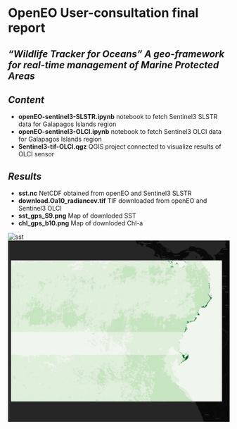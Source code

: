 # OpenEO User-consultation final report

## ***“Wildlife Tracker for Oceans” A geo-framework for real-time management of Marine Protected Areas***

## ***Content***
- **openEO-sentinel3-SLSTR.ipynb** notebook to fetch Sentinel3 SLSTR data for Galapagos Islands region 
- **openEO-sentinel3-OLCI.ipynb** notebook to fetch Sentinel3 OLCI data for Galapagos Islands region 
- **Sentinel3-tif-OLCI.qgz** QGIS project connected to visualize results of OLCI sensor

## ***Results***
- **sst.nc** NetCDF obtained from openEO and Sentinel3 SLSTR
- **download.Oa10_radiancev.tif** TIF downloaded from openEO and Sentinel3 OLCI
- **sst_gps_S9.png** Map of downloded SST
- **chl_gps_b10.png** Map of downloded Chl-a

![sst](results/sst_gps_S9.png)
![chl](results/chl_gps_b10.png)
